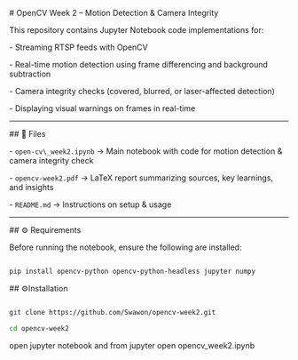 \# OpenCV Week 2 – Motion Detection \& Camera Integrity



This repository contains Jupyter Notebook code implementations for:

\- Streaming RTSP feeds with OpenCV

\- Real-time motion detection using frame differencing and background subtraction

\- Camera integrity checks (covered, blurred, or laser-affected detection)

\- Displaying visual warnings on frames in real-time



---



\## 📂 Files

\- `open-cv\_week2.ipynb` → Main notebook with code for motion detection \& camera integrity check

\- `opencv-week2.pdf` → LaTeX report summarizing sources, key learnings, and insights

\- `README.md` → Instructions on setup \& usage



---



\## ⚙️ Requirements



Before running the notebook, ensure the following are installed:



```bash

pip install opencv-python opencv-python-headless jupyter numpy

```

\##  ⚙️Installation

```bash

git clone https://github.com/Swawon/opencv-week2.git

cd opencv-week2

```



open jupyter notebook and from jupyter open opencv\_week2.ipynb







